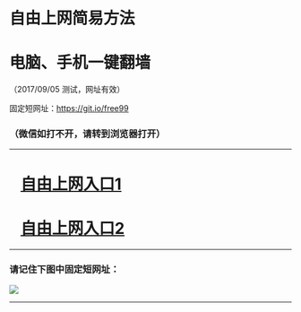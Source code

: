 ﻿# 自由上网简易方法

# 电脑、手机一键翻墙

（2017/09/05 测试，网址有效）

固定短网址：https://git.io/free99

### （微信如打不开，请转到浏览器打开）


***





# &nbsp;&nbsp; <a href="http://ft458124073.fwq-tz1001.xyz/fwqtz01.html?t=090500121849 " target="_blank">自由上网入口1</a>
# &nbsp;&nbsp; <a href="http://ft2296422840.fwq-tz1002.xyz/fwqtz02.html?t=090500131604 " target="_blank">自由上网入口2</a>
***

### 请记住下图中固定短网址：

<img src="https://s3-us-west-2.amazonaws.com/fwq-1001/yjfq-20170905okok.png" /> 


***

